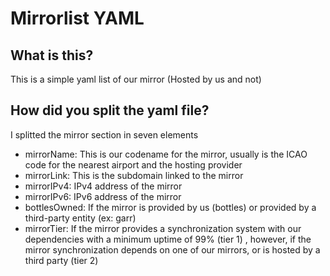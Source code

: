# Mirrorlist YAML
## What is this?
This is a simple yaml list of our mirror (Hosted by us and not)

## How did you split the yaml file?
I splitted the mirror section in seven elements
- mirrorName: This is our codename for the mirror, usually is the ICAO code for the nearest airport and the hosting provider
- mirrorLink: This is the subdomain linked to the mirror
- mirrorIPv4: IPv4 address of the mirror
- mirrorIPv6: IPv6 address of the mirror
- bottlesOwned: If the mirror is provided by us (bottles) or provided by a third-party entity (ex: garr)
- mirrorTier: If the mirror provides a synchronization system with our dependencies with a minimum uptime of 99% (tier 1) , however, if the mirror synchronization depends on one of our mirrors, or is hosted by a third party (tier 2)
